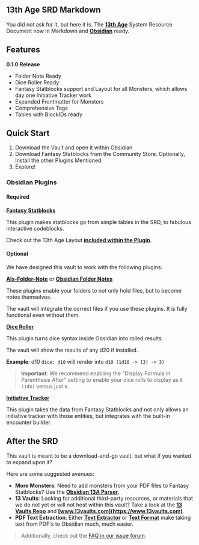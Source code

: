 ## 13th Age SRD Markdown

You did not ask for it, but here it is. The **[13th Age](https://pelgranepress.com/13th-age/)** System Resource Document now in Markdown and **[Obsidian](https://obsidian.md)** ready.

## Features

**0.1.0 Release**
- Folder Note Ready
- Dice Roller Ready
- Fantasy Statblocks support and Layout for all Monsters, which allows day one Initiative Tracker work
- Expanded Frontmatter for Monsters
- Comprehensive Tags
- Tables with BlockIDs ready

## Quick Start

1. Download the Vault and open it within Obsidian
2. Download Fantasy Statblocks from the Community Store. Optionally, Install the other Plugins Mentioned.
3. Explore!

### Obsidian Plugins

#### Required

**[Fantasy Statblocks](https://github.com/javalent/fantasy-statblocks)**  

This plugin makes statblocks go from simple tables in the SRD, to fabulous interactive codeblocks. 

Check out the 13th Age Layout **[included within the Plugin](https://plugins.javalent.com/statblock/layouts/integrated/13a-monster)**.

#### Optional

We have designed this vault to work with the following plugins:

**[Alx-Folder-Note](https://github.com/aidenlx/alx-folder-note)** or **[Obsidian Folder Notes](https://github.com/LostPaul/obsidian-folder-notes)**  

These plugins enable your folders to not only hold files, but to become notes themselves.

The vault will integrate the correct files if you use these plugins. It is fully functional even without them.

**[Dice Roller](https://github.com/valentine195/obsidian-dice-roller)**  

This plugin turns dice syntax inside Obsidian into rolled results. 

The vault will show the results of any d20 if installed.

**Example**: d10 `dice: d10` will render into `d10 (1d10 -> [3] -> 3)`

> **Important**: We recommend enabling the "Display Formula in Parenthesis After" setting to enable your dice rolls to display as `6 (1d8)` versus just `6`.

**[Initiative Tracker](https://github.com/javalent/initiative-tracker)**

This plugin takes the data from Fantasy Statblocks and not only allows an initiative tracker with those entities, but integrates with the built-in encounter builder.

## After the SRD

This vault is meant to be a download-and-go vault, but what if you wanted to expand upon it?

Here are some suggested avenues:

- **More Monsters**: Need to add monsters from your PDF files to Fantasy Statblocks? Use the **[Obsidian 13A Parser](https://github.com/freohr/obsidian-13A-monster-parser)**.
- **13 Vaults**: Looking for additional third-party resources, or materials that we do not yet or will not host within this vault? Take a look at the **[13 Vaults Repo](https://github.com/13vaults/13vaults.com)** and **[www.13vaults.com](https://www.13vaults.com)**.
- **PDF Text Extraction**: Either **[Text Extractor](https://github.com/scambier/obsidian-text-extractor)** or **[Text Format](https://github.com/Benature/obsidian-text-format)** make taking text from PDF's to Obsidian much, much easier.

> Additionally, check out the [FAQ in our issue forum](https://github.com/Obsidian-TTRPG-Community/13th-Age-SRD-Markdown/issues/37).